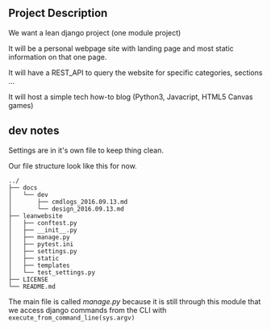 
## Project Description

We want a lean django project (one module project)

It will be a personal  webpage site with landing page and most static information on that one page.

It will have a REST_API to query the website for specific categories, sections ...

It will host a simple tech how-to blog (Python3, Javacript, HTML5 Canvas games)

## dev notes

Settings are in it's own file to keep thing clean.

Our file structure look like this for now.

```
../
├── docs
│   └── dev
│       ├── cmdlogs_2016.09.13.md
│       └── design_2016.09.13.md
├── leanwebsite
│   ├── conftest.py
│   ├── __init__.py
│   ├── manage.py
│   ├── pytest.ini
│   ├── settings.py
│   ├── static
│   ├── templates
│   └── test_settings.py
├── LICENSE
└── README.md
```
The main file is called *manage.py* because it is still through
this module that we access django commands from the CLI with
`execute_from_command_line(sys.argv)`


